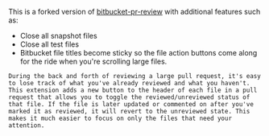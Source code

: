 This is a forked version of [bitbucket-pr-review](https://github.com/reywood/bitbucket-pr-review) with additional features such as:

-   Close all snapshot files
-   Close all test files
-   Bitbucket file titles become sticky so the file action buttons come along for the ride when you're scrolling large files.

```
During the back and forth of reviewing a large pull request, it's easy to lose track of what you've already reviewed and what you haven't. This extension adds a new button to the header of each file in a pull request that allows you to toggle the reviewed/unreviewed status of that file. If the file is later updated or commented on after you've marked it as reviewed, it will revert to the unreviewed state. This makes it much easier to focus on only the files that need your attention.
```
